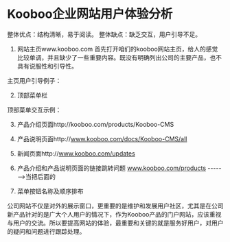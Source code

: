 <h1>Kooboo企业网站用户体验分析</h1>

整体优点：结构清晰，易于阅读。
整体缺点：缺乏交互，用户引导不足。

1. 网站主页www.kooboo.com
首先打开咱们的kooboo网站主页，给人的感觉比较单调，并且缺少了一些重要内容。既没有明确列出公司的主要产品，也不具有说服性和引导性。
  

主页用户引导例子：
  

2. 顶部菜单栏
  

顶部菜单交互示例：
  

3. 产品介绍页面http://kooboo.com/products/Kooboo-CMS
  

4. 产品说明页面http://www.kooboo.com/docs/Kooboo-CMS/all
  
6. 新闻页面http://www.kooboo.com/updates
 

5. 产品介绍和产品说明页面的链接跳转问题
www.kooboo.com/products ------->当把后面的
 

6. 菜单按钮名称及顺序排布


公司网站不仅是对外的展示窗口，更重要的是维护和发展用户社区，尤其是在公司新产品针对的是广大个人用户的情况下，作为Kooboo产品的门户网站，应该重视与用户的交流。所以要提高网站的体验，最重要和关键的就是服务好用户，对用户的疑问和问题进行跟踪处理。
